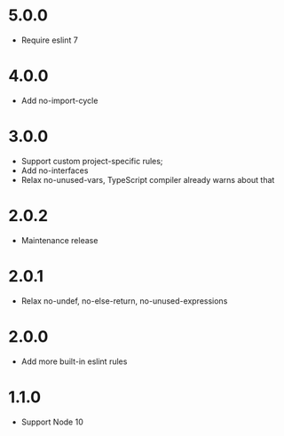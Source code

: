 # 5.0.0

- Require eslint 7

# 4.0.0

- Add no-import-cycle

# 3.0.0

- Support custom project-specific rules;
- Add no-interfaces
- Relax no-unused-vars, TypeScript compiler already warns about that

# 2.0.2

- Maintenance release

# 2.0.1

- Relax no-undef, no-else-return, no-unused-expressions

# 2.0.0

- Add more built-in eslint rules

# 1.1.0

- Support Node 10
